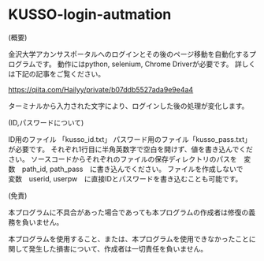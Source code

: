 # KUSSO-login-autmation

(概要)

金沢大学アカンサスポータルへのログインとその後のページ移動を自動化するプログラムです。
動作にはpython, selenium, Chrome Driverが必要です。 
詳しくは下記の記事をご覧ください。

https://qiita.com/Hailyy/private/b07ddb5527ada9e9e4a4

ターミナルから入力された文字により、ログインした後の処理が変化します。


(ID,パスワードについて)

ID用のファイル 「kusso_id.txt」
パスワード用のファイル「kusso_pass.txt」が必要です。
それぞれ1行目に半角英数字で空白を開けず、値を書き込んでください。
ソースコードからそれぞれのファイルの保存ディレクトリのパスを　変数　path_id, path_pass　に書き込んでください。
ファイルを作成しないで　変数　userid, userpw　に直接IDとパスワードを書き込むことも可能です。

(免責)

本プログラムに不具合があった場合であっても本プログラムの作成者は修復の義務を負いません。

本プログラムを使用すること、または、本プログラムを使用できなかったことに関して発生した損害について、作成者は一切責任を負いません。
